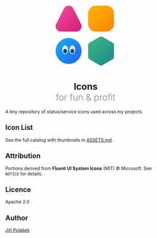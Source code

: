 <div align="center">

<p>
	<img src="art/StoreLogo.svg" alt="Logo" width="200" height="200">
</p>

<h1 align="center"><span style="font-weight: bold">Icons</span> <br /><span style="font-weight: 300; opacity: 0.5">for fun &amp; profit</span></h1>

</div>


A tiny repository of status/service icons used across my projects.

## Icon List
See the full catalog with thumbnails in [ASSETS.md](./ASSETS.md).

## Attribution

Portions derived from **Fluent UI System Icons** (MIT) © Microsoft. See `NOTICE` for details.

## Licence

Apache 2.0

## Author

[Jiří Polášek](https://jiripolasek.com)